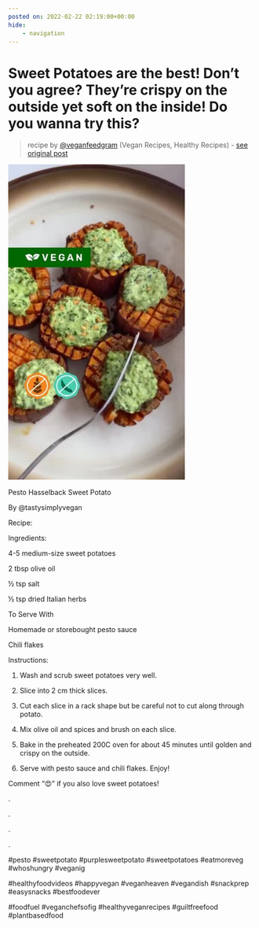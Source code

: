 ```yaml
---
posted on: 2022-02-22 02:19:00+00:00
hide:
    - navigation
---
```


# Sweet Potatoes are the best! Don’t you agree? They’re crispy on the outside yet soft on the inside! Do you wanna try this? 

> recipe by [@veganfeedgram](https://www.instagram.com/veganfeedgram/) 
(Vegan Recipes, Healthy Recipes) - [see original post](https://instagram.com/p/CaQzYdclo7H)

![](../img/veganfeedgram_22-02-2022_0202.png)


  
Pesto Hasselback Sweet Potato  

  
By @tastysimplyvegan  

  
Recipe:
  
Ingredients:
  
4-5 medium-size sweet potatoes
  
2 tbsp olive oil
  
½ tsp salt
  
½ tsp dried Italian herbs
  
To Serve With
  
Homemade or storebought pesto sauce
  
Chili flakes  

  
Instructions:
  
1. Wash and scrub sweet potatoes very well.
  
2. Slice into 2 cm thick slices.
  
3. Cut each slice in a rack shape but be careful not to cut along through potato.
  
4. Mix olive oil and spices and brush on each slice.
  
5. Bake in the preheated 200C oven for about 45 minutes until golden and crispy on the outside.
  
6. Serve with pesto sauce and chili flakes. Enjoy!  

  
Comment “😍” if you also love sweet potatoes!
  
.
  
.
  
.
  
.
  
\#pesto \#sweetpotato \#purplesweetpotato \#sweetpotatoes \#eatmoreveg \#whoshungry \#veganig
  
\#healthyfoodvideos \#happyvegan \#veganheaven \#vegandish \#snackprep \#easysnacks \#bestfoodever
  
\#foodfuel \#veganchefsofig \#healthyveganrecipes \#guiltfreefood \#plantbasedfood   